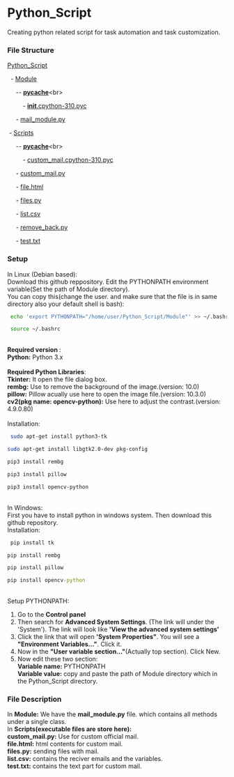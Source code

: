 # Python_Script
Creating python related script for task automation and task customization.

### File Structure
[Python_Script](Python_Script)<br>

&nbsp; - [Module](https://github.com/mdzaif/Python_Script/tree/main/Module)<br>

&nbsp; &nbsp; &nbsp;-- [__pycache__](https://github.com/mdzaif/Python_Script/tree/main/Module/__pycache__)<br>

&nbsp; &nbsp; &nbsp; &nbsp; &nbsp;- [__init__.cpython-310.pyc](https://github.com/mdzaif/Python_Script/blob/main/Module/__pycache__/__init__.cpython-310.pyc)<br>

&nbsp; &nbsp; &nbsp;- [mail_module.py](https://github.com/mdzaif/Python_Script/blob/main/Module/mail_module.py)<br>

&nbsp;- [Scripts](https://github.com/mdzaif/Python_Script/tree/main/Scripts)<br>

&nbsp; &nbsp; &nbsp;-- [__pycache__](https://github.com/mdzaif/Python_Script/tree/main/Scripts/__pycache__)<br>

&nbsp; &nbsp; &nbsp; &nbsp; &nbsp;- [custom_mail.cpython-310.pyc](https://github.com/mdzaif/Python_Script/blob/main/Scripts/__pycache__/custom_mail.cpython-310.pyc)<br>

&nbsp; &nbsp; &nbsp;- [custom_mail.py](https://github.com/mdzaif/Python_Script/blob/main/Scripts/custom_mail.py)<br>

&nbsp; &nbsp; &nbsp;- [file.html](https://github.com/mdzaif/Python_Script/blob/main/Scripts/file.html)<br>

&nbsp; &nbsp; &nbsp;- [files.py](https://github.com/mdzaif/Python_Script/blob/main/Scripts/files.py)<br>

&nbsp; &nbsp; &nbsp;- [list.csv](https://github.com/mdzaif/Python_Script/blob/main/Scripts/list.csv)<br>

&nbsp; &nbsp; &nbsp;- [remove_back.py](https://github.com/mdzaif/Python_Script/blob/main/Scripts/remove_back.py)<br>

&nbsp; &nbsp; &nbsp;- [test.txt](https://github.com/mdzaif/Python_Script/blob/main/Scripts/test.txt)

### Setup
In Linux (Debian based):<br>
Download this github reppository. Edit the PYTHONPATH environment variable(Set the path of Module directory). <br>
You can copy this(change the user. and make sure that the file is in same directory also your default shell is bash):<br>

```bash
 echo 'export PYTHONPATH="/home/user/Python_Script/Module"' >> ~/.bashrc
```
```bash
 source ~/.bashrc
```
<br><b>Required version </b>:<br>
<b>Python:</b> Python 3.x<br>
<br><b>Required Python Libraries</b>:<br>
<b>Tkinter:</b> It open the file dialog box.<br>
<b>rembg:</b> Use to remove the background of the image.(version: 10.0)<br>
<b>pillow:</b> Pillow acually use here to open the image file.(version: 10.3.0)<br>
<b>cv2(pkg name: opencv-python):</b> Use here to adjust the contrast.(version: 4.9.0.80)<br>
<br>Installation:<br>

```bash 
 sudo apt-get install python3-tk 
```
```bash
sudo apt-get install libgtk2.0-dev pkg-config
```
```bash
pip3 install rembg
```
```bash
pip3 install pillow
```
```bash
pip3 install opencv-python
```
<br>
In Windows:
<br>
First you have to install python in windows system. Then download this github repository.
<br>Installation:<br>

```cmd
 pip install tk
```
```cmd
pip install rembg
```
```cmd
pip install pillow
```
```cmd
pip install opencv-python
```
<br>Setup PYTHONPATH:<br>

1. Go to the <b>Control panel</b>
2. Then search for <b>Advanced System Settings</b>. (The link will under the 'System'). The link will look like <b>'View the advanced system settings'</b>
3. Click the link that will open <b>'System Properties"</b>. You will see a <b>"Environment Variables..."</b>. Click it. 
4. Now in the <b>"User variable section..."</b>(Actually top section). Click New.
5. Now edit these two section:<br> 
<b>Variable name:</b> PYTHONPATH<br><b>Variable value:</b> copy and paste the path of Module directory which in the Python_Script directory.

### File Description
In <b>Module:</b> We have  the <b>mail_module.py</b> file. which contains all methods under a single class.<br>
In <b>Scripts(executable files are store here):</b><br>
<b>custom_mail.py:</b> Use for custom official mail.<br>
<b>file.html:</b> html contents for custom mail.<br>
<b>files.py:</b> sending files with mail.<br>
<b>list.csv:</b> contains the reciver emails and the variables.<br>
<b>test.txt:</b> contains the text part for custom mail.